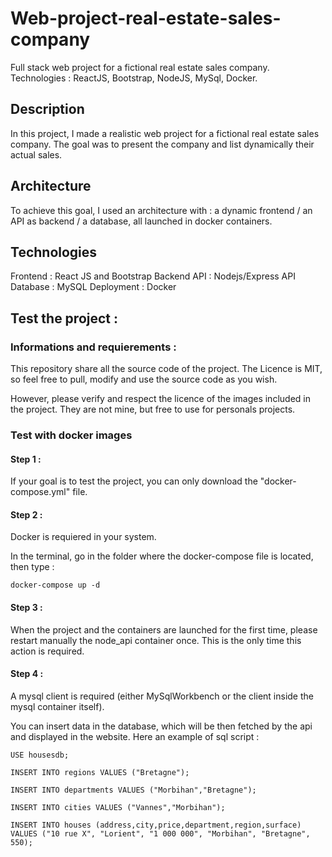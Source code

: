 # Web-project-real-estate-sales-company

Full stack web project for a fictional real estate sales company. Technologies : ReactJS, Bootstrap, NodeJS, MySql, Docker.

## Description

In this project, I made a realistic web project for a fictional real estate sales company.
The goal was to present the company and list dynamically their actual sales.

## Architecture

To achieve this goal, I used an architecture with : a dynamic frontend / an API as backend / a database, all launched in docker containers.

## Technologies

Frontend : React JS and Bootstrap
Backend API : Nodejs/Express API
Database : MySQL
Deployment : Docker

## Test the project :

### Informations and requierements :

This repository share all the source code of the project. The Licence is MIT, so feel free to pull, modify and use the source code as you wish.

However, please verify and respect the licence of the images included in the project. They are not mine, but free to use for personals projects.

### Test with docker images

#### Step 1 :

If your goal is to test the project, you can only download the "docker-compose.yml" file.

#### Step 2 :

Docker is requiered in your system.

In the terminal, go in the folder where the docker-compose file is located, then type :

```
docker-compose up -d
```

#### Step 3 :

When the project and the containers are launched for the first time, please restart manually the node_api container once. This is the only time this action is required.

#### Step 4 :

A mysql client is required (either MySqlWorkbench or the client inside the mysql container itself).

You can insert data in the database, which will be then fetched by the api and displayed in the website. Here an example of sql script :

```
USE housesdb;

INSERT INTO regions VALUES ("Bretagne");

INSERT INTO departments VALUES ("Morbihan","Bretagne");

INSERT INTO cities VALUES ("Vannes","Morbihan");

INSERT INTO houses (address,city,price,department,region,surface)
VALUES ("10 rue X", "Lorient", "1 000 000", "Morbihan", "Bretagne", 550);
```
